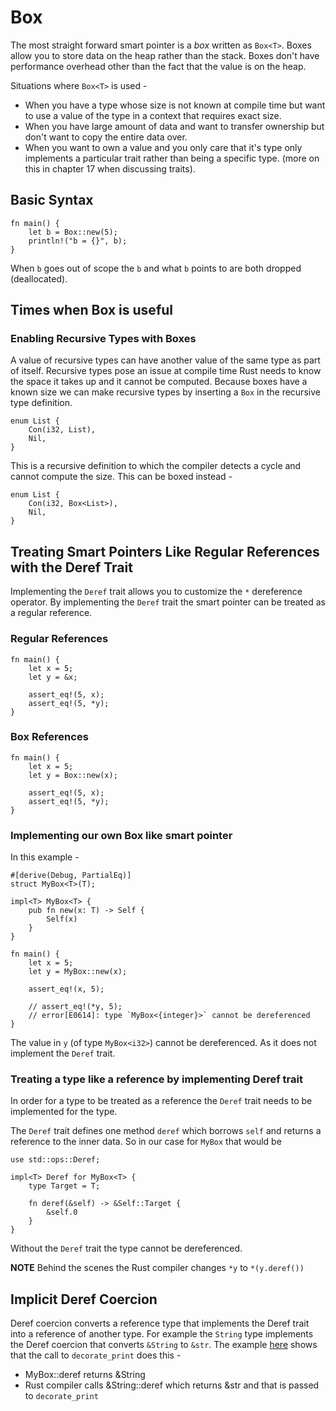 # Box<T>

The most straight forward smart pointer is a _box_ written as `Box<T>`. Boxes allow you to store data on the heap rather than the stack. Boxes don't have performance overhead other than the fact that the value is on the heap.

Situations where `Box<T>` is used -

- When you have a type whose size is not known at compile time but want to use a value of the type in a context that requires exact size.
- When you have large amount of data and want to transfer ownership but don't want to copy the entire data over.
- When you want to own a value and you only care that it's type only implements a particular trait rather than being a specific type. (more on this in chapter 17 when discussing traits).

## Basic Syntax

```
fn main() {
    let b = Box::new(5);
    println!("b = {}", b);
}
```

When `b` goes out of scope the `b` and what `b` points to are both dropped (deallocated). 

## Times when Box<T> is useful

### Enabling Recursive Types with Boxes

A value of recursive types can have another value of the same type as part of itself. Recursive types pose an issue at compile time Rust needs to know the space it takes up and it cannot be computed. Because boxes have a known size we can make recursive types by inserting a `Box` in the recursive type definition.

```
enum List {
    Con(i32, List),
    Nil,
}
```

This is a recursive definition to which the compiler detects a cycle and cannot compute the size. This can be boxed instead -

```
enum List {
    Con(i32, Box<List>),
    Nil,
}
```

## Treating Smart Pointers Like Regular References with the Deref Trait

Implementing the `Deref` trait allows you to customize the `*` dereference operator. By implementing the `Deref` trait the smart pointer can be treated as a regular reference.

### Regular References

```
fn main() {
    let x = 5;
    let y = &x;

    assert_eq!(5, x);
    assert_eq!(5, *y);
}
```

### Box References

```
fn main() {
    let x = 5;
    let y = Box::new(x);

    assert_eq!(5, x);
    assert_eq!(5, *y);
}
```

### Implementing our own Box like smart pointer

In this example - 

```
#[derive(Debug, PartialEq)]
struct MyBox<T>(T);

impl<T> MyBox<T> {
    pub fn new(x: T) -> Self {
        Self(x)
    }
}

fn main() {
    let x = 5;
    let y = MyBox::new(x);

    assert_eq!(x, 5);

    // assert_eq!(*y, 5);
    // error[E0614]: type `MyBox<{integer}>` cannot be dereferenced
}
```

The value in `y` (of type `MyBox<i32>`) cannot be dereferenced. 
As it does not implement the `Deref` trait.

### Treating a type like a reference by implementing Deref trait

In order for a type to be treated as a reference the `Deref` trait needs to be implemented for the type.

The `Deref` trait defines one method `deref` which borrows `self` and 
returns a reference to the inner data. So in our case for `MyBox` that would be

```
use std::ops::Deref;

impl<T> Deref for MyBox<T> {
    type Target = T;

    fn deref(&self) -> &Self::Target {
    	&self.0
    }
}
```

Without the `Deref` trait the type cannot be dereferenced. 

**NOTE** Behind the scenes the Rust compiler changes `*y` to `*(y.deref())`

## Implicit Deref Coercion

Deref coercion converts a reference type that implements the Deref trait into a reference of another type. For example the `String` type implements the Deref coercion that converts `&String` to `&str`. The example [here](./deref_coercion/src/main.rs) shows that the call to `decorate_print` does this -

- MyBox<String>::deref returns &String
- Rust compiler calls &String::deref which returns &str and that is passed to `decorate_print`
